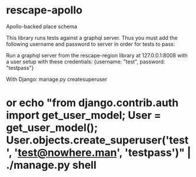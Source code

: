 # rescape-apollo

Apollo-backed place schema

This library runs tests against a graphql server. Thus you must add the following username and password to
server in order for tests to pass:

Run a graphql server from the rescape-region library at 127.0.0.1:8008 with a user setup with these credentials:
{username: "test", password: "testpass"}

With Django:
manage.py createsuperuser
# or echo "from django.contrib.auth import get_user_model; User = get_user_model(); User.objects.create_superuser('test', 'test@nowhere.man', 'testpass')" | ./manage.py shell
